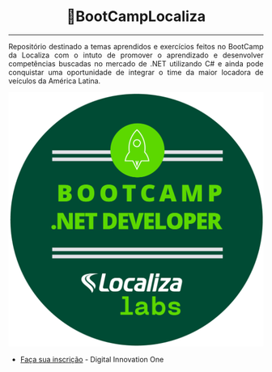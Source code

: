 <h1 align="center">👋BootCampLocaliza</h1>

<hr>
<p align="justify">
Repositório destinado a temas aprendidos e exercícios feitos no BootCamp da Localiza com o intuto de promover o aprendizado 
e desenvolver competências buscadas no mercado de .NET utilizando C# e ainda pode conquistar uma oportunidade de integrar o time da maior locadora de veículos da América Latina.
</p>

![Capa Localiza](https://github.com/Dayanfreitas/BootCampLocaliza/blob/master/Imagens/capa.png)


* [Faça sua inscrição](https://digitalinnovation.one/) - Digital Innovation One
